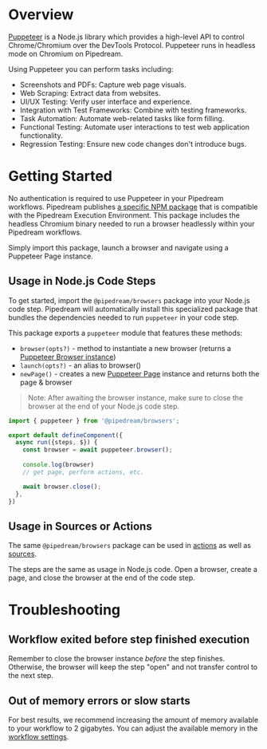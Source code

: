 # Overview

[Puppeteer](https://pptr.dev/) is a Node.js library which provides a high-level API to control Chrome/Chromium over the DevTools Protocol. Puppeteer runs in headless mode on Chromium on Pipedream.

Using Puppeteer you can perform tasks including:

* Screenshots and PDFs: Capture web page visuals.
* Web Scraping: Extract data from websites.
* UI/UX Testing: Verify user interface and experience.
* Integration with Test Frameworks: Combine with testing frameworks.
* Task Automation: Automate web-related tasks like form filling.
* Functional Testing: Automate user interactions to test web application functionality.
* Regression Testing: Ensure new code changes don't introduce bugs.

# Getting Started

No authentication is required to use Puppeteer in your Pipedream workflows. Pipedream publishes [a specific NPM package](https://www.npmjs.com/package/@pipedream/browsers) that is compatible with the Pipedream Execution Environment. This package includes the headless Chromium binary needed to run a browser headlessly within your Pipedream workflows.

Simply import this package, launch a browser and navigate using a Puppeteer Page instance.

## Usage in Node.js Code Steps

To get started, import the `@pipedream/browsers` package into your Node.js code step. Pipedream will automatically install this specialized package that bundles the dependencies needed to run `puppeteer` in your code step.

This package exports a `puppeteer` module that features these methods:

* `browser(opts?)` - method to instantiate a new browser (returns a [Puppeteer Browser instance](https://pptr.dev/api/puppeteer.browser))
* `launch(opts?)` - an alias to browser()
* `newPage()` - creates a new [Puppeteer Page](https://pptr.dev/api/puppeteer.page) instance and returns both the page & browser

> Note: After awaiting the browser instance, make sure to close the browser at the end of your Node.js code step.

```javascript
import { puppeteer } from '@pipedream/browsers';

export default defineComponent({
  async run({steps, $}) {
    const browser = await puppeteer.browser();
    
    console.log(browser)
    // get page, perform actions, etc.

    await browser.close();
  },
})
```

## Usage in Sources or Actions

The same `@pipedream/browsers` package can be used in [actions](https://pipedream.com/docs/components/quickstart/nodejs/actions/) as well as [sources](https://pipedream.com/docs/components/quickstart/nodejs/sources/).

The steps are the same as usage in Node.js code. Open a browser, create a page, and close the browser at the end of the code step.

# Troubleshooting

## Workflow exited before step finished execution

Remember to close the browser instance _before_ the step finishes. Otherwise, the browser will keep the step "open" and not transfer control to the next step.

## Out of memory errors or slow starts

For best results, we recommend increasing the amount of memory available to your workflow to 2 gigabytes. You can adjust the available memory in the [workflow settings](https://pipedream.com/docs/workflows/settings/#memory).
